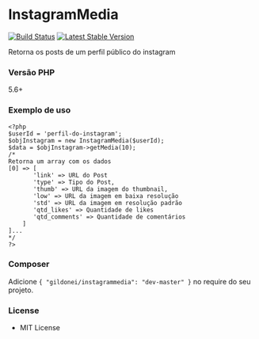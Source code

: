# InstagramMedia 

[![Build Status](https://api.travis-ci.org/gildonei/instagrammedia.png)](https://travis-ci.org/gildonei/instagrammedia)
[![Latest Stable Version](https://poser.pugx.org/gildonei/instagrammedia/v/stable.svg)](https://packagist.org/packages/gildonei/instagrammedia)


Retorna os posts de um perfil público do instagram

### Versão PHP
5.6+

### Exemplo de uso
```
<?php
$userId = 'perfil-do-instagram';
$objInstagram = new InstagramMedia($userId);
$data = $objInstagram->getMedia(10);
/*
Retorna um array com os dados
[0] => [
       'link' => URL do Post
       'type' => Tipo do Post,
       'thumb' => URL da imagem do thumbnail,
       'low' => URL da imagem em baixa resolução
       'std' => URL da imagem em resolução padrão
       'qtd_likes' => Quantidade de likes
       'qtd_comments' => Quantidade de comentários
    ]
]...
*/
?>
```
### Composer

Adicione `{ "gildonei/instagrammedia": "dev-master" }` no require do seu projeto.

### License

* MIT License
